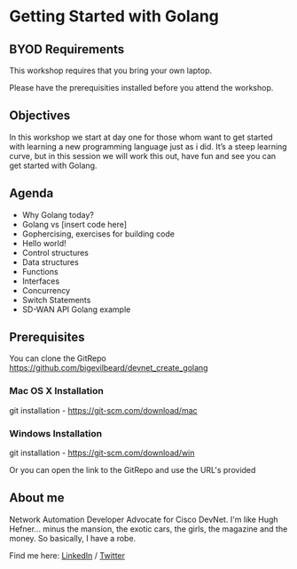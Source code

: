 # Getting Started with Golang

## BYOD Requirements

This workshop requires that you bring your own laptop.

Please have the prerequisities installed before you attend the workshop.


## Objectives

In this workshop we start at day one for those whom want to get started with learning a new programming language just as i did. It’s a steep learning curve, but in this session we will work this out, have fun and see you can get started with Golang.

## Agenda

- Why Golang today?
- Golang vs [insert code here]
- Gophercising, exercises for building code
- Hello world!
- Control structures
- Data structures
- Functions
- Interfaces
- Concurrency
- Switch Statements
- SD-WAN API Golang example 


## Prerequisites

You can clone the GitRepo https://github.com/bigevilbeard/devnet_create_golang

### Mac OS X Installation
git installation - https://git-scm.com/download/mac

### Windows Installation
git installation - https://git-scm.com/download/win

Or you can open the link to the GitRepo and use the URL's provided


## About me

Network Automation Developer Advocate for Cisco DevNet.
I'm like Hugh Hefner... minus the mansion, the exotic cars, the girls, the magazine and the money. So basically, I have a robe.

Find me here: [LinkedIn](https://www.linkedin.com/in/stuarteclark/) / [Twitter](https://twitter.com/bigevilbeard)
